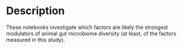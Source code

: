 # Description

These notebooks investigate which factors are likely the strongest modulators of animal gut microbiome diversity (at least, of the factors measured in this study).
